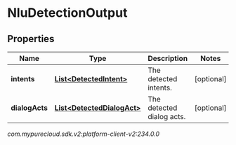 # NluDetectionOutput


## Properties

| Name | Type | Description | Notes |
| ------------ | ------------- | ------------- | ------------- |
| **intents** | [**List&lt;DetectedIntent&gt;**](DetectedIntent) | The detected intents. |  [optional] |
| **dialogActs** | [**List&lt;DetectedDialogAct&gt;**](DetectedDialogAct) | The detected dialog acts. |  [optional] |




_com.mypurecloud.sdk.v2:platform-client-v2:234.0.0_
